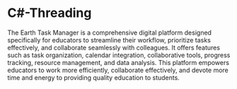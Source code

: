 # C#-Threading

The Earth Task Manager is a comprehensive digital platform designed specifically for educators to streamline their workflow, prioritize tasks effectively, and collaborate seamlessly with colleagues. It offers features such as task organization, calendar integration, collaborative tools, progress tracking, resource management, and data analysis. This platform empowers educators to work more efficiently, collaborate effectively, and devote more time and energy to providing quality education to students.
